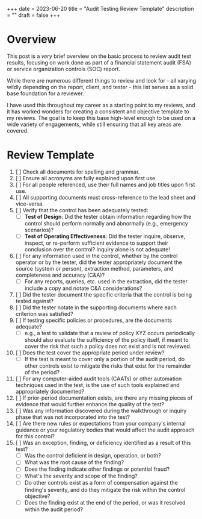 +++
date = 2023-06-20
title = "Audit Testing Review Template"
description = ""
draft = false
+++

# Overview

This post is a _very_ brief overview on the basic process to review audit test
results, focusing on work done as part of a financial statement audit (FSA) or
service organization controls (SOC) report.

While there are numerous different things to review and look for - all varying
wildly depending on the report, client, and tester - this list serves as a solid
base foundation for a reviewer.

I have used this throughout my career as a starting point to my reviews, and it
has worked wonders for creating a consistent and objective template to my
reviews. The goal is to keep this base high-level enough to be used on a wide
variety of engagements, while still ensuring that all key areas are covered.

# Review Template

1. [ ] Check all documents for spelling and grammar.
2. [ ] Ensure all acronyms are fully explained upon first use.
3. [ ] For all people referenced, use their full names and job titles upon first
       use.
4. [ ] All supporting documents must cross-reference to the lead sheet and
       vice-versa.
5. [ ] Verify that the control has been adequately tested:
    - [ ] **Test of Design**: Did the tester obtain information regarding how
          the control should perform normally and abnormally (e.g., emergency
          scenarios)?
    - [ ] **Test of Operating Effectiveness**: Did the tester inquire, observe,
          inspect, or re-perform sufficient evidence to support their conclusion
          over the control? Inquiry alone is not adequate!
6. [ ] For any information used in the control, whether by the control operator
       or by the tester, did the tester appropriately document the source
       (system or person), extraction method, parameters, and completeness and
       accuracy (C&A)?
    - [ ] For any reports, queries, etc. used in the extraction, did the tester
          include a copy and notate C&A considerations?
7. [ ] Did the tester document the specific criteria that the control is being
       tested against?
8. [ ] Did the tester notate in the supporting documents where each criterion
       was satisfied?
9. [ ] If testing specific policies or procedures, are the documents adequate?
    - [ ] e.g., a test to validate that a review of policy XYZ occurs
          periodically should also evaluate the sufficiency of the policy
          itself, if meant to cover the risk that such a policy does not exist
          and is not reviewed.
10. [ ] Does the test cover the appropriate period under review?
    - [ ] If the test is meant to cover only a portion of the audit period, do
          other controls exist to mitigate the risks that exist for the
          remainder of the period?
11. [ ] For any computer-aided audit tools (CAATs) or other automation
        techniques used in the test, is the use of such tools explained and
        appropriately documented?
12. [ ] If prior-period documentation exists, are there any missing pieces of
        evidence that would further enhance the quality of the test?
13. [ ] Was any information discovered during the walkthrough or inquiry phase
        that was not incorporated into the test?
14. [ ] Are there new rules or expectations from your company's internal
        guidance or your regulatory bodies that would affect the audit approach
        for this control?
15. [ ] Was an exception, finding, or deficiency identified as a result of this
        test?
    - [ ] Was the control deficient in design, operation, or both?
    - [ ] What was the root cause of the finding?
    - [ ] Does the finding indicate other findings or potential fraud?
    - [ ] What's the severity and scope of the finding?
    - [ ] Do other controls exist as a form of compensation against the
          finding's severity, and do they mitigate the risk within the control
          objective?
    - [ ] Does the finding exist at the end of the period, or was it resolved
          within the audit period?
